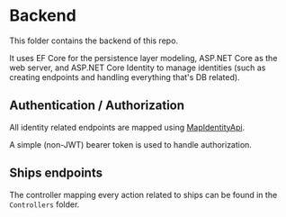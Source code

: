 # Backend

This folder contains the backend of this repo.

It uses EF Core for the persistence layer modeling, ASP.NET Core as the web server, and ASP.NET Core Identity to manage identities (such as creating endpoints and handling everything that's DB related).


## Authentication / Authorization

All identity related endpoints are mapped using [MapIdentityApi](https://learn.microsoft.com/fr-fr/dotnet/api/microsoft.aspnetcore.routing.identityapiendpointroutebuilderextensions.mapidentityapi?view=aspnetcore-9.0).

A simple (non-JWT) bearer token is used to handle authorization.

## Ships endpoints

The controller mapping every action related to ships can be found in the `Controllers` folder.

